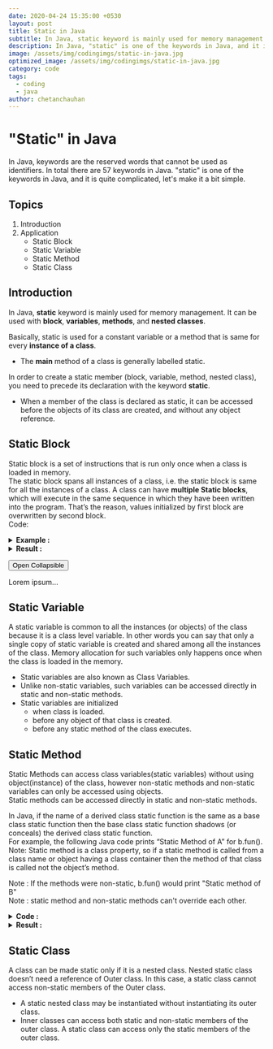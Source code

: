 ```yaml
---
date: 2020-04-24 15:35:00 +0530
layout: post
title: Static in Java
subtitle: In Java, static keyword is mainly used for memory management.
description: In Java, "static" is one of the keywords in Java, and it is quite complicated, let's make it a bit simple.
image: /assets/img/codingimgs/static-in-java.jpg
optimized_image: /assets/img/codingimgs/static-in-java.jpg
category: code
tags:
  - coding
  - java
author: chetanchauhan
---
```

# "Static" in Java
In Java, keywords are the reserved words that cannot be used as identifiers. In total there are 57 keywords in Java. "static" is one of the keywords in Java, and it is quite complicated, let's make it a bit simple.

## Topics
1. Introduction
2. Application 
    * Static Block
    * Static Variable
    * Static Method
    * Static Class

## Introduction
In Java, **static** keyword is mainly used for memory management. It can be used with **block**, **variables**, **methods**, and **nested classes**.

Basically, static is used for a constant variable or a method that is same for every **instance of a class**.

* The **main** method of a class is generally labelled static.

In order to create a static member (block, variable, method, nested class), you need to precede its declaration with the keyword **static**.

* When a member of the class is declared as static, it can be accessed before the objects of its class are created, and without any object reference.

## Static Block

Static block is a set of instructions that is run only once when a class is loaded in memory.<br>
The static block spans all instances of a class, i.e. the static block is same for all the instances of a class.
A class can have **multiple Static blocks**, which will execute in the same sequence in which they have been written into the program. That’s the reason, values initialized by first block are overwritten by second block.<br>
Code:


<details><summary><strong>Example :</strong></summary>
<pre style="
    background-color: bisque;
    margin-top: 0px;
    margin-bottom: 0px;
    margin-bottom: 0px;
    margin-bottom: 0px;
    padding-top: 0px;
    padding-bottom: 0px;
">

class A {
    static {
        System.out.println("Static Block of A");
    }
}


class B extends A {
    static {
        System.out.println("Static Block of B");
    }
}


public class HelloWorld{

     public static void main(String []args){
        System.out.println("Hello World");
        A a = new A();
        System.out.println("Hello World again");
        A b = new B();
     }
}

</pre>
</details>


<details><summary><strong>Result :</strong></summary>
<pre style="
    background-color: bisque;
    margin-top: 0px;
    margin-bottom: 0px;
    margin-bottom: 0px;
    margin-bottom: 0px;
    padding-top: 0px;
    padding-bottom: 0px;
">

Hello World
Static Block of A
Hello World again
Static Block of B

</pre>
</details>

<button type="button" class="collapsible1">Open Collapsible</button>
<div class="content1">
  <p>Lorem ipsum...</p>
</div>

## Static Variable
A static variable is common to all the instances (or objects) of the class because it is a class level variable. In other words you can say that only a single copy of static variable is created and shared among all the instances of the class. Memory allocation for such variables only happens once when the class is loaded in the memory.

* Static variables are also known as Class Variables.
* Unlike non-static variables, such variables can be accessed directly in static and non-static methods.
* Static variables are initialized
    * when class is loaded.
    * before any object of that class is created.
    * before any static method of the class executes.
    
## Static Method
Static Methods can access class variables(static variables) without using object(instance) of the class, however non-static methods and non-static variables can only be accessed using objects.<br>
Static methods can be accessed directly in static and non-static methods.

In Java, if the name of a derived class static function is the same as a base class static function then the base class static function shadows (or conceals) the derived class static function. <br>
For example, the following Java code prints “Static Method of A” for b.fun().<br>
Note: Static method is a class property, so if a static method is called from a class name or object having a class container then the method of that class is called not the object’s method.

Note : If the methods were non-static, b.fun() would print "Static method of B"<br>
Note : static method and non-static methods can't override each other.

<details><summary><strong>Code :</strong></summary>
<pre style="
    background-color: bisque;
    margin-top: 0px;
    margin-bottom: 0px;
    margin-bottom: 0px;
    margin-bottom: 0px;
    padding-top: 0px;
    padding-bottom: 0px;
">
class A {
    static void fun() {
        System.out.println("Static Method of A");
    }
}
class B extends A {
    static void fun() {
        System.out.println("Static Method of B");
    }
}
public class HelloWorld{
     public static void main(String []args){
        System.out.println("Hello World");
        A a = new A();
        A b = new B();
        B c = new B();
        a.fun();
        b.fun();
        c.fun();
     }
}
</pre>
</details>

<details><summary><strong>Result :</strong></summary>
<pre style="
    background-color: bisque;
    margin-top: 0px;
    margin-bottom: 0px;
    margin-bottom: 0px;
    margin-bottom: 0px;
    padding-top: 0px;
    padding-bottom: 0px;
">
Hello World
Static Method of A
Static Method of A
Static Method of B
</pre>
</details>

## Static Class
A class can be made static only if it is a nested class. Nested static class doesn’t need a reference of Outer class. In this case, a static class cannot access non-static members of the Outer class.

* A static nested class may be instantiated without instantiating its outer class.
* Inner classes can access both static and non-static members of the outer class. A static class can access only the static members of the outer class.

